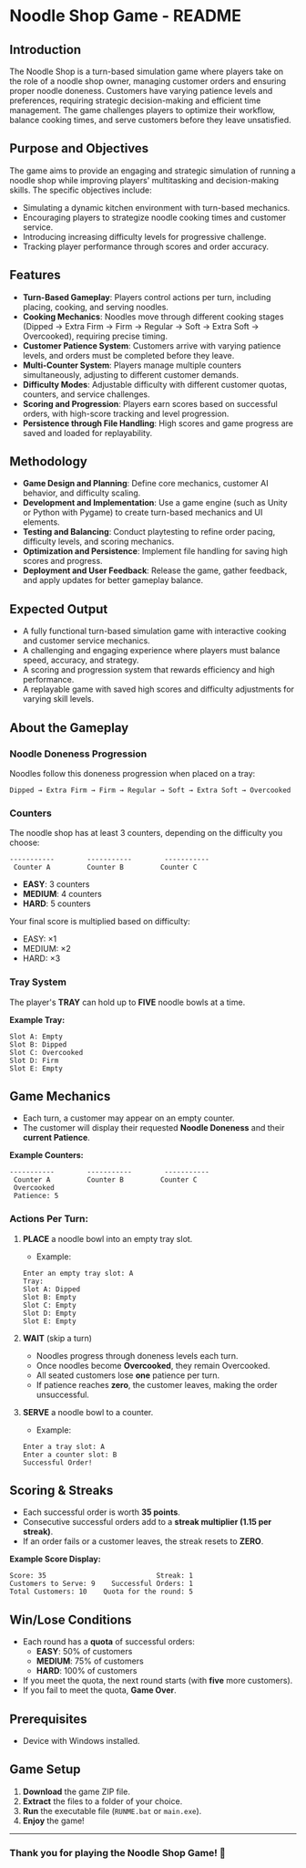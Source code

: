 # Noodle Shop Game - README

## Introduction
The Noodle Shop is a turn-based simulation game where players take on the role of a noodle shop owner, managing customer orders and ensuring proper noodle doneness. Customers have varying patience levels and preferences, requiring strategic decision-making and efficient time management. The game challenges players to optimize their workflow, balance cooking times, and serve customers before they leave unsatisfied.

## Purpose and Objectives
The game aims to provide an engaging and strategic simulation of running a noodle shop while improving players' multitasking and decision-making skills. The specific objectives include:
- Simulating a dynamic kitchen environment with turn-based mechanics.
- Encouraging players to strategize noodle cooking times and customer service.
- Introducing increasing difficulty levels for progressive challenge.
- Tracking player performance through scores and order accuracy.

## Features
- **Turn-Based Gameplay**: Players control actions per turn, including placing, cooking, and serving noodles.
- **Cooking Mechanics**: Noodles move through different cooking stages (Dipped → Extra Firm → Firm → Regular → Soft → Extra Soft → Overcooked), requiring precise timing.
- **Customer Patience System**: Customers arrive with varying patience levels, and orders must be completed before they leave.
- **Multi-Counter System**: Players manage multiple counters simultaneously, adjusting to different customer demands.
- **Difficulty Modes**: Adjustable difficulty with different customer quotas, counters, and service challenges.
- **Scoring and Progression**: Players earn scores based on successful orders, with high-score tracking and level progression.
- **Persistence through File Handling**: High scores and game progress are saved and loaded for replayability.

## Methodology
- **Game Design and Planning**: Define core mechanics, customer AI behavior, and difficulty scaling.
- **Development and Implementation**: Use a game engine (such as Unity or Python with Pygame) to create turn-based mechanics and UI elements.
- **Testing and Balancing**: Conduct playtesting to refine order pacing, difficulty levels, and scoring mechanics.
- **Optimization and Persistence**: Implement file handling for saving high scores and progress.
- **Deployment and User Feedback**: Release the game, gather feedback, and apply updates for better gameplay balance.

## Expected Output
- A fully functional turn-based simulation game with interactive cooking and customer service mechanics.
- A challenging and engaging experience where players must balance speed, accuracy, and strategy.
- A scoring and progression system that rewards efficiency and high performance.
- A replayable game with saved high scores and difficulty adjustments for varying skill levels.

## About the Gameplay
### Noodle Doneness Progression
Noodles follow this doneness progression when placed on a tray:
```
Dipped → Extra Firm → Firm → Regular → Soft → Extra Soft → Overcooked
```

### Counters
The noodle shop has at least 3 counters, depending on the difficulty you choose:
```
-----------        -----------        -----------
 Counter A         Counter B         Counter C
```
- **EASY**: 3 counters
- **MEDIUM**: 4 counters
- **HARD**: 5 counters

Your final score is multiplied based on difficulty:
- EASY: ×1
- MEDIUM: ×2
- HARD: ×3

### Tray System
The player's **TRAY** can hold up to **FIVE** noodle bowls at a time.

**Example Tray:**
```
Slot A: Empty
Slot B: Dipped
Slot C: Overcooked
Slot D: Firm
Slot E: Empty
```

## Game Mechanics
- Each turn, a customer may appear on an empty counter.
- The customer will display their requested **Noodle Doneness** and their **current Patience**.

**Example Counters:**
```
-----------        -----------        -----------
 Counter A         Counter B         Counter C
 Overcooked
 Patience: 5
```

### Actions Per Turn:
1. **PLACE** a noodle bowl into an empty tray slot.
   - Example:
   ```
   Enter an empty tray slot: A
   Tray:
   Slot A: Dipped
   Slot B: Empty
   Slot C: Empty
   Slot D: Empty
   Slot E: Empty
   ```

2. **WAIT** (skip a turn)
   - Noodles progress through doneness levels each turn.
   - Once noodles become **Overcooked**, they remain Overcooked.
   - All seated customers lose **one** patience per turn.
   - If patience reaches **zero**, the customer leaves, making the order unsuccessful.

3. **SERVE** a noodle bowl to a counter.
   - Example:
   ```
   Enter a tray slot: A
   Enter a counter slot: B
   Successful Order!
   ```

## Scoring & Streaks
- Each successful order is worth **35 points**.
- Consecutive successful orders add to a **streak multiplier (1.15 per streak)**.
- If an order fails or a customer leaves, the streak resets to **ZERO**.

**Example Score Display:**
```
Score: 35                           Streak: 1
Customers to Serve: 9    Successful Orders: 1
Total Customers: 10    Quota for the round: 5
```

## Win/Lose Conditions
- Each round has a **quota** of successful orders:
  - **EASY**: 50% of customers
  - **MEDIUM**: 75% of customers
  - **HARD**: 100% of customers
- If you meet the quota, the next round starts (with **five** more customers).
- If you fail to meet the quota, **Game Over**.

## Prerequisites
- Device with Windows installed.

## Game Setup
1. **Download** the game ZIP file.
2. **Extract** the files to a folder of your choice.
3. **Run** the executable file (`RUNME.bat` or `main.exe`).
4. **Enjoy** the game!

---
### Thank you for playing the Noodle Shop Game! 🍜